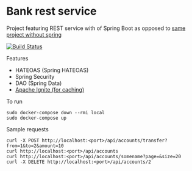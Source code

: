 # Bank rest service
Project featuring REST service with of Spring Boot as opposed to [same project without spring](https://github.com/chergey/bank-rest-service)

[![Build Status](https://travis-ci.com/chergey/bank-rest-service-spring.svg?branch=master)](https://travis-ci.com/chergey/bank-rest-service-spring)


Features
* HATEOAS (Spring HATEOAS)
* Spring Security
* DAO (Spring Data)
* [Apache Ignite (for caching)](https://apacheignite.readme.io/docs)


To run
```
sudo docker-compose down --rmi local
sudo docker-compose up
```

Sample requests
```
curl -X POST http://localhost:<port>/api/accounts/transfer?from=1&to=2&amount=10
curl http://localhost:<port>/api/accounts
curl http://localhost:<port>/api/accounts/somename?page=&size=20
curl -X DELETE http://localhost:<port>/api/accounts/2
```
